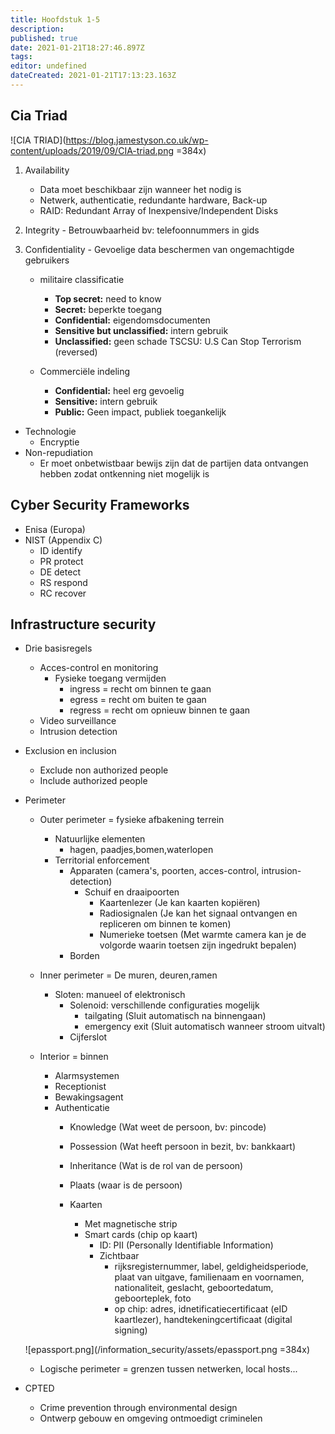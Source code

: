 ```yaml
---
title: Hoofdstuk 1-5
description: 
published: true
date: 2021-01-21T18:27:46.897Z
tags: 
editor: undefined
dateCreated: 2021-01-21T17:13:23.163Z
---
```


## Cia Triad
![CIA TRIAD](https://blog.jamestyson.co.uk/wp-content/uploads/2019/09/CIA-triad.png =384x)

  1. Availability
    	- Data moet beschikbaar zijn wanneer het nodig is
        - Netwerk, authenticatie, redundante hardware, Back-up
        - RAID: Redundant Array of Inexpensive/Independent Disks

  2. Integrity
    - Betrouwbaarheid
     bv: telefoonnummers in gids

  3. Confidentiality
    - Gevoelige data beschermen van ongemachtigde gebruikers
      - militaire classificatie
        - **Top secret:** need to know
        - **Secret:** beperkte toegang
        - **Confidential:** eigendomsdocumenten
        - **Sensitive but unclassified:** intern gebruik
        - **Unclassified:** geen schade
      TSCSU:  U.S Can Stop Terrorism (reversed)

  	  - Commerciële indeling
        - **Confidential:** heel erg gevoelig
        - **Sensitive:** intern gebruik
        - **Public:** Geen impact, publiek toegankelijk

  - Technologie
      - Encryptie
  - Non-repudiation
      - Er moet onbetwistbaar bewijs zijn dat de partijen data ontvangen hebben zodat ontkenning niet mogelijk is

## Cyber Security Frameworks
  - Enisa (Europa)
  - NIST (Appendix C)
    - ID identify
    - PR protect
    - DE detect
    - RS respond
    - RC recover
## Infrastructure security
- Drie basisregels
  - Acces-control  en monitoring
    - Fysieke toegang vermijden
      - ingress = recht om binnen te gaan
      - egress = recht om buiten te gaan
      - regress = recht om opnieuw binnen te gaan
  - Video surveillance
  - Intrusion detection
- Exclusion en inclusion
  - Exclude non authorized people
  - Include authorized people

- Perimeter
  - Outer perimeter = fysieke afbakening terrein
    - Natuurlijke elementen
      - hagen, paadjes,bomen,waterlopen
    - Territorial enforcement
      - Apparaten (camera's, poorten, acces-control, intrusion-detection)
        - Schuif en draaipoorten
          - Kaartenlezer (Je kan kaarten kopiëren)
          - Radiosignalen (Je kan het signaal ontvangen en repliceren om binnen te komen)
          - Numerieke toetsen (Met warmte camera kan je de volgorde waarin toetsen zijn ingedrukt bepalen)
      - Borden

  - Inner perimeter = De muren, deuren,ramen
    - Sloten: manueel of elektronisch
      - Solenoid: verschillende configuraties mogelijk
        - tailgating (Sluit automatisch na binnengaan)
        - emergency exit (Sluit automatisch wanneer stroom uitvalt)
      - Cijferslot
  - Interior = binnen
    - Alarmsystemen
    - Receptionist
    - Bewakingsagent
    - Authenticatie
      - Knowledge (Wat weet de persoon, bv: pincode)
      - Possession (Wat heeft persoon in bezit, bv: bankkaart)
      - Inheritance (Wat is de rol van de persoon)
      - Plaats (waar is de persoon)
      
      - Kaarten
        - Met magnetische strip
        - Smart cards (chip op kaart)
          - ID: PII (Personally Identifiable Information)
          - Zichtbaar
            - rijksregisternummer, label, geldigheidsperiode, plaat van uitgave, familienaam en voornamen, nationaliteit, geslacht, geboortedatum, geboorteplek, foto
            - op chip: adres, idnetificatiecertificaat (eID kaartlezer), handtekeningcertificaat (digital signing)
  
  ![epassport.png](/information_security/assets/epassport.png =384x)

  - Logische perimeter = grenzen tussen netwerken, local hosts...
- CPTED
  - Crime prevention through environmental design
  - Ontwerp gebouw en omgeving ontmoedigt criminelen
